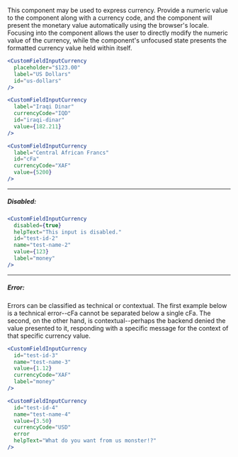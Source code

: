 This component may be used to express currency. Provide a numeric value to the component along with a currency code, and
the component will present the monetary value automatically using the browser's locale. Focusing into the component
allows the user to directly modify the numeric value of the currency, while the component's unfocused state presents
the formatted currency value held within itself. 

```jsx
<CustomFieldInputCurrency
  placeholder="$123.00"
  label="US Dollars"
  id="us-dollars"
/>

<CustomFieldInputCurrency
  label="Iraqi Dinar"
  currencyCode="IQD"
  id="iraqi-dinar"
  value={182.211}
/>

<CustomFieldInputCurrency
  label="Central African Francs"
  id="cFa"
  currencyCode="XAF"
  value={5200}
/>
```
----
##### Disabled:
```jsx
<CustomFieldInputCurrency
  disabled={true}
  helpText="This input is disabled."
  id="test-id-2"
  name="test-name-2"
  value={123}
  label="money"
/>
```
----
##### Error:

Errors can be classified as technical or contextual. The first example below is a technical error--cFa cannot be
separated below a single cFa. The second, on the other hand, is contextual--perhaps the backend denied the value
presented to it, responding with a specific message for the context of that specific currency value.
```jsx
<CustomFieldInputCurrency
  id="test-id-3"
  name="test-name-3"
  value={1.12}
  currencyCode="XAF"
  label="money"
/>

<CustomFieldInputCurrency
  id="test-id-4"
  name="test-name-4"
  value={3.50}
  currencyCode="USD"
  error
  helpText="What do you want from us monster!?"
/>
```
